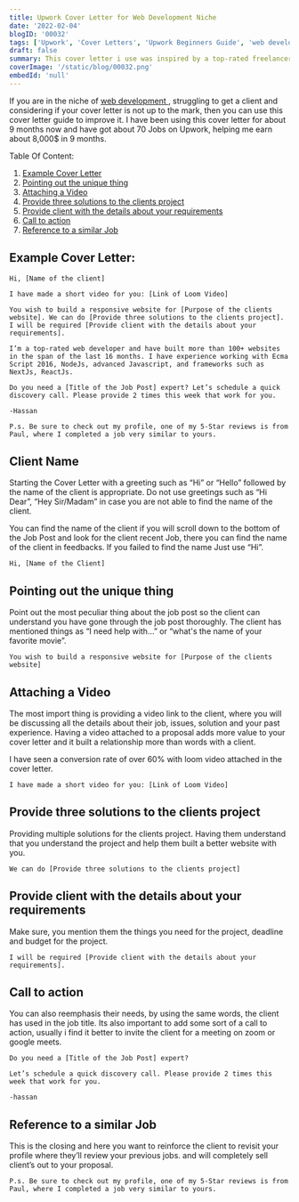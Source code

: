 ```yaml
---
title: Upwork Cover Letter for Web Development Niche
date: '2022-02-04'
blogID: '00032'
tags: ['Upwork', 'Cover Letters', 'Upwork Beginners Guide', 'web development']
draft: false
summary: This cover letter i use was inspired by a top-rated freelancer on Upwork. However, here is the breakdown of the cover letter. These 8 aspects are the most important when writing the cover letter to a web development  job.
coverImage: '/static/blog/00032.png'
embedId: 'null'
---
```


If you are in the niche of [web development ](https://www.upwork.com/freelance-jobs/frontend-development/), struggling to get a client and considering if your cover letter is not up to the mark, then you can use this cover letter guide to improve it. I have been using this cover letter for about 9 months now and have got about 70 Jobs on Upwork, helping me earn about 8,000$ in 9 months.

Table Of Content:

1. [Example Cover Letter](#example-cover-letter)
2. [Pointing out the unique thing](#pointing-out-the-unique-thing)
3. [Attaching a Video](#attaching-a-video)
4. [Provide three solutions to the clients project](#provide-three-solutions-to-the-clients-project)
5. [Provide client with the details about your requirements](#provide-client-with-the-details-about-your-requirements)
6. [Call to action](#call-to-action)
7. [Reference to a similar Job](#reference-to-a-similar-job)

## Example Cover Letter:

```
Hi, [Name of the client]

I have made a short video for you: [Link of Loom Video]

You wish to build a responsive website for [Purpose of the clients website]. We can do [Provide three solutions to the clients project]. I will be required [Provide client with the details about your requirements].

I’m a top-rated web developer and have built more than 100+ websites in the span of the last 16 months. I have experience working with Ecma Script 2016, NodeJs, advanced Javascript, and frameworks such as NextJs, ReactJs.

Do you need a [Title of the Job Post] expert? Let’s schedule a quick discovery call. Please provide 2 times this week that work for you.

-Hassan

P.s. Be sure to check out my profile, one of my 5-Star reviews is from Paul, where I completed a job very similar to yours.
```

## Client Name

Starting the Cover Letter with a greeting such as “Hi” or “Hello” followed by the name of the client is appropriate. Do not use greetings such as “Hi Dear”, “Hey Sir/Madam” in case you are not able to find the name of the client.

You can find the name of the client if you will scroll down to the bottom of the Job Post and look for the client recent Job, there you can find the name of the client in feedbacks. If you failed to find the name Just use “Hi”.

```
Hi, [Name of the Client]
```

## Pointing out the unique thing

Point out the most peculiar thing about the job post so the client can understand you have gone through the job post thoroughly. The client has mentioned things as “I need help with...” or “what's the name of your favorite movie”.

```
You wish to build a responsive website for [Purpose of the clients website]
```

## Attaching a Video

The most import thing is providing a video link to the client, where you will be discussing all the details about their job, issues, solution and your past experience. Having a video attached to a proposal adds more value to your cover letter and it built a relationship more than words with a client.

I have seen a conversion rate of over 60% with loom video attached in the cover letter.

```
I have made a short video for you: [Link of Loom Video]
```

## Provide three solutions to the clients project

Providing multiple solutions for the clients project. Having them understand that you understand the project and help them built a better website with you.

```
We can do [Provide three solutions to the clients project]

```

## Provide client with the details about your requirements

Make sure, you mention them the things you need for the project, deadline and budget for the project.

```
I will be required [Provide client with the details about your requirements].
```

## Call to action

You can also reemphasis their needs, by using the same words, the client has used in the job title. Its also important to add some sort of a call to action, usually i find it better to invite the client for a meeting on zoom or google meets.

```
Do you need a [Title of the Job Post] expert?

Let’s schedule a quick discovery call. Please provide 2 times this week that work for you.

-hassan
```

## Reference to a similar Job

This is the closing and here you want to reinforce the client to revisit your profile where they’ll review your previous jobs. and will completely sell client’s out to your proposal.

```
P.s. Be sure to check out my profile, one of my 5-Star reviews is from Paul, where I completed a job very similar to yours.

```
